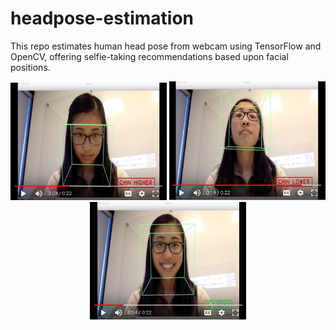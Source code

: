 # headpose-estimation
 This repo estimates human head pose from webcam using TensorFlow and OpenCV, offering selfie-taking recommendations based upon facial positions.
<p align="center">
  <img src="/img/screenshot1.png" width="250" title="hover text">
  <img src="/img/screenshot2.png" width="250" alt="accessibility text">
  <img src="/img/screenshot3.png" width="250" alt="accessibility text">
</p>
